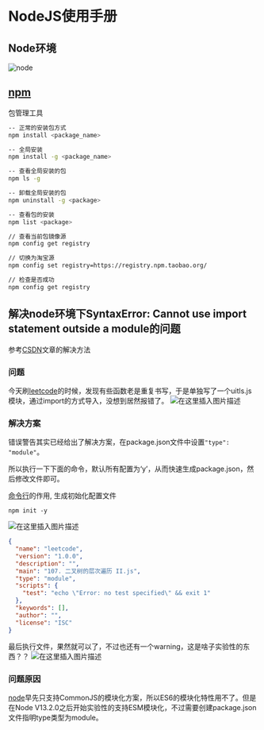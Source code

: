 # NodeJS使用手册

## Node环境

![node](https://p0.meituan.net/dpplatform/52e4924c2169cdd69a3c4027ecde965e8335.png)

## [npm](https://www.npmjs.com.cn/)

包管理工具

```bash
-- 正常的安装包方式
npm install <package_name>

-- 全局安装
npm install -g <package_name>

-- 查看全局安装的包
npm ls -g

-- 卸载全局安装的包
npm uninstall -g <package>

-- 查看包的安装
npm list <package>

// 查看当前包镜像源
npm config get registry

// 切换为淘宝源
npm config set registry=https://registry.npm.taobao.org/

// 检查是否成功
npm config get registry
```

## 解决node环境下SyntaxError: Cannot use import statement outside a module的问题

参考[CSDN](https://blog.csdn.net/sinat_36521655/article/details/109863364)文章的解决方法

### 问题

今天刷[leetcode](https://so.csdn.net/so/search?q=leetcode&spm=1001.2101.3001.7020)的时候，发现有些函数老是重复书写，于是单独写了一个uitls.js模块，通过import的方式导入，没想到居然报错了。
![在这里插入图片描述](https://img-blog.csdnimg.cn/20201120201457249.png?x-oss-process=image/watermark,type_ZmFuZ3poZW5naGVpdGk,shadow_10,text_aHR0cHM6Ly9ibG9nLmNzZG4ubmV0L3NpbmF0XzM2NTIxNjU1,size_16,color_FFFFFF,t_70#pic_center)

### 解决方案

错误警告其实已经给出了解决方案，在package.json文件中设置`"type": "module"`。

所以执行一下下面的命令，默认所有配置为‘y’，从而快速生成package.json，然后修改文件即可。

[命令行](https://www.cnblogs.com/WD-NewDemo/p/11141384.html)的作用,  生成初始化配置文件

```
npm init -y
```

![在这里插入图片描述](https://img-blog.csdnimg.cn/20201120202345826.png?x-oss-process=image/watermark,type_ZmFuZ3poZW5naGVpdGk,shadow_10,text_aHR0cHM6Ly9ibG9nLmNzZG4ubmV0L3NpbmF0XzM2NTIxNjU1,size_16,color_FFFFFF,t_70#pic_center)

```json
{
  "name": "leetcode",
  "version": "1.0.0",
  "description": "",
  "main": "107. 二叉树的层次遍历 II.js",
  "type": "module",
  "scripts": {
    "test": "echo \"Error: no test specified\" && exit 1"
  },
  "keywords": [],
  "author": "",
  "license": "ISC"
}
```

最后执行文件，果然就可以了，不过也还有一个warning，这是啥子实验性的东西？？
![在这里插入图片描述](https://img-blog.csdnimg.cn/20201120202618450.png#pic_center)

### 问题原因

[node](https://so.csdn.net/so/search?q=node&spm=1001.2101.3001.7020)早先只支持CommonJS的模块化方案，所以ES6的模块化特性用不了。但是在Node V13.2.0之后开始实验性的支持ESM模块化，不过需要创建package.json文件指明type类型为module。
